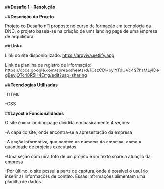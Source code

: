 ##**Desafio 1 - Resolução**

##**Descrição do Projeto**

Projeto do Desafio n°1 proposto no curso de formação em tecnologia da DNC, o projeto baseia-se na criação de uma landing page de uma empresa de arquitetura.

##**Links**

Link do site disponibilizado: https://arqviva.netlify.app

Link da planilha de registro de informação: https://docs.google.com/spreadsheets/d/1OszCDHpylYTdUVc4S7haMLylDegBeyjQTo48R5H4Emg/edit?usp=sharing

##**Tecnologias Utilizadas**

-HTML

-CSS

##**Layout e Funcionalidades**

O site é uma landing page dividida em basicamente 4 seções:

-A capa do site, onde encontra-se a apresentação da empresa

-A seção informativa, que contém os números da empresa, como a quantidade de projetos executados

-Uma seção com uma foto de um projeto e um texto sobre a atuação da empresa

-Por último, o site possui a parte de captura, onde é possível o usuário inserir as informações de contato. Essas informações alimentam uma planilha de dados.
